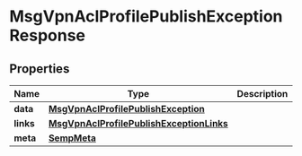 
# MsgVpnAclProfilePublishExceptionResponse

## Properties
Name | Type | Description | Notes
------------ | ------------- | ------------- | -------------
**data** | [**MsgVpnAclProfilePublishException**](MsgVpnAclProfilePublishException.md) |  |  [optional]
**links** | [**MsgVpnAclProfilePublishExceptionLinks**](MsgVpnAclProfilePublishExceptionLinks.md) |  |  [optional]
**meta** | [**SempMeta**](SempMeta.md) |  | 



